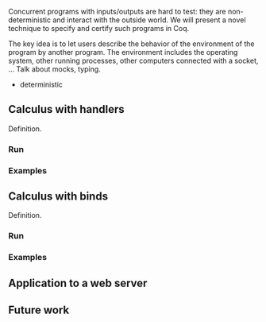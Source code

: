 Concurrent programs with inputs/outputs are hard to test: they are non-deterministic and interact with the outside world. We will present a novel technique to specify and certify such programs in Coq.

The key idea is to let users describe the behavior of the environment of the program by another program. The environment includes the operating system, other running processes, other computers connected with a socket, ... Talk about mocks, typing.

+ deterministic

## Calculus with handlers
Definition.
### Run
### Examples

## Calculus with binds
Definition.
### Run
### Examples

## Application to a web server

## Future work
